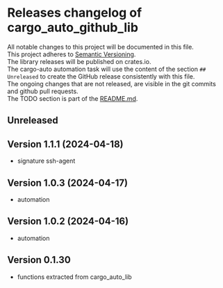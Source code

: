 # Releases changelog of cargo_auto_github_lib

All notable changes to this project will be documented in this file.  
This project adheres to [Semantic Versioning](https://semver.org/spec/v2.0.0.html).  
The library releases will be published on crates.io.  
The cargo-auto automation task will use the content of the section `## Unreleased` to create
the GitHub release consistently with this file.  
The ongoing changes that are not released, are visible in the git commits and github pull requests.  
The TODO section is part of the [README.md](https://github.com/automation-tasks-rs/hello_world).  

## Unreleased

## Version 1.1.1 (2024-04-18)

- signature ssh-agent

## Version 1.0.3 (2024-04-17)

- automation

## Version 1.0.2 (2024-04-16)

- automation

## Version 0.1.30

- functions extracted from cargo_auto_lib
